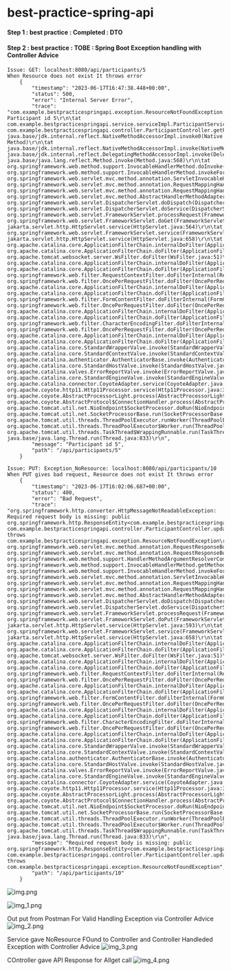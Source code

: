 # best-practice-spring-api

#### Step 1 : best practice : Completed : DTO
#### Step 2 : best practice : TOBE : Spring Boot Exception handling with Controller Advice
    Issue: GET: localhost:8080/api/participants/5
    When Resource does not exist It throws error
        {
            "timestamp": "2023-06-17T16:47:38.448+00:00",
            "status": 500,
            "error": "Internal Server Error",
            "trace": "com.example.bestpracticespringapi.exception.ResourceNotFoundException: Participant id 5\r\n\tat com.example.bestpracticespringapi.service.serviceImpl.ParticipantServiceImpl.getParticipantById(ParticipantServiceImpl.java:62)\r\n\tat com.example.bestpracticespringapi.controller.ParticipantController.getParticipantById(ParticipantController.java:41)\r\n\tat java.base/jdk.internal.reflect.NativeMethodAccessorImpl.invoke0(Native Method)\r\n\tat java.base/jdk.internal.reflect.NativeMethodAccessorImpl.invoke(NativeMethodAccessorImpl.java:77)\r\n\tat java.base/jdk.internal.reflect.DelegatingMethodAccessorImpl.invoke(DelegatingMethodAccessorImpl.java:43)\r\n\tat java.base/java.lang.reflect.Method.invoke(Method.java:568)\r\n\tat org.springframework.web.method.support.InvocableHandlerMethod.doInvoke(InvocableHandlerMethod.java:207)\r\n\tat org.springframework.web.method.support.InvocableHandlerMethod.invokeForRequest(InvocableHandlerMethod.java:152)\r\n\tat org.springframework.web.servlet.mvc.method.annotation.ServletInvocableHandlerMethod.invokeAndHandle(ServletInvocableHandlerMethod.java:118)\r\n\tat org.springframework.web.servlet.mvc.method.annotation.RequestMappingHandlerAdapter.invokeHandlerMethod(RequestMappingHandlerAdapter.java:884)\r\n\tat org.springframework.web.servlet.mvc.method.annotation.RequestMappingHandlerAdapter.handleInternal(RequestMappingHandlerAdapter.java:797)\r\n\tat org.springframework.web.servlet.mvc.method.AbstractHandlerMethodAdapter.handle(AbstractHandlerMethodAdapter.java:87)\r\n\tat org.springframework.web.servlet.DispatcherServlet.doDispatch(DispatcherServlet.java:1081)\r\n\tat org.springframework.web.servlet.DispatcherServlet.doService(DispatcherServlet.java:974)\r\n\tat org.springframework.web.servlet.FrameworkServlet.processRequest(FrameworkServlet.java:1011)\r\n\tat org.springframework.web.servlet.FrameworkServlet.doGet(FrameworkServlet.java:903)\r\n\tat jakarta.servlet.http.HttpServlet.service(HttpServlet.java:564)\r\n\tat org.springframework.web.servlet.FrameworkServlet.service(FrameworkServlet.java:885)\r\n\tat jakarta.servlet.http.HttpServlet.service(HttpServlet.java:658)\r\n\tat org.apache.catalina.core.ApplicationFilterChain.internalDoFilter(ApplicationFilterChain.java:205)\r\n\tat org.apache.catalina.core.ApplicationFilterChain.doFilter(ApplicationFilterChain.java:149)\r\n\tat org.apache.tomcat.websocket.server.WsFilter.doFilter(WsFilter.java:51)\r\n\tat org.apache.catalina.core.ApplicationFilterChain.internalDoFilter(ApplicationFilterChain.java:174)\r\n\tat org.apache.catalina.core.ApplicationFilterChain.doFilter(ApplicationFilterChain.java:149)\r\n\tat org.springframework.web.filter.RequestContextFilter.doFilterInternal(RequestContextFilter.java:100)\r\n\tat org.springframework.web.filter.OncePerRequestFilter.doFilter(OncePerRequestFilter.java:116)\r\n\tat org.apache.catalina.core.ApplicationFilterChain.internalDoFilter(ApplicationFilterChain.java:174)\r\n\tat org.apache.catalina.core.ApplicationFilterChain.doFilter(ApplicationFilterChain.java:149)\r\n\tat org.springframework.web.filter.FormContentFilter.doFilterInternal(FormContentFilter.java:93)\r\n\tat org.springframework.web.filter.OncePerRequestFilter.doFilter(OncePerRequestFilter.java:116)\r\n\tat org.apache.catalina.core.ApplicationFilterChain.internalDoFilter(ApplicationFilterChain.java:174)\r\n\tat org.apache.catalina.core.ApplicationFilterChain.doFilter(ApplicationFilterChain.java:149)\r\n\tat org.springframework.web.filter.CharacterEncodingFilter.doFilterInternal(CharacterEncodingFilter.java:201)\r\n\tat org.springframework.web.filter.OncePerRequestFilter.doFilter(OncePerRequestFilter.java:116)\r\n\tat org.apache.catalina.core.ApplicationFilterChain.internalDoFilter(ApplicationFilterChain.java:174)\r\n\tat org.apache.catalina.core.ApplicationFilterChain.doFilter(ApplicationFilterChain.java:149)\r\n\tat org.apache.catalina.core.StandardWrapperValve.invoke(StandardWrapperValve.java:166)\r\n\tat org.apache.catalina.core.StandardContextValve.invoke(StandardContextValve.java:90)\r\n\tat org.apache.catalina.authenticator.AuthenticatorBase.invoke(AuthenticatorBase.java:482)\r\n\tat org.apache.catalina.core.StandardHostValve.invoke(StandardHostValve.java:115)\r\n\tat org.apache.catalina.valves.ErrorReportValve.invoke(ErrorReportValve.java:93)\r\n\tat org.apache.catalina.core.StandardEngineValve.invoke(StandardEngineValve.java:74)\r\n\tat org.apache.catalina.connector.CoyoteAdapter.service(CoyoteAdapter.java:341)\r\n\tat org.apache.coyote.http11.Http11Processor.service(Http11Processor.java:390)\r\n\tat org.apache.coyote.AbstractProcessorLight.process(AbstractProcessorLight.java:63)\r\n\tat org.apache.coyote.AbstractProtocol$ConnectionHandler.process(AbstractProtocol.java:894)\r\n\tat org.apache.tomcat.util.net.NioEndpoint$SocketProcessor.doRun(NioEndpoint.java:1741)\r\n\tat org.apache.tomcat.util.net.SocketProcessorBase.run(SocketProcessorBase.java:52)\r\n\tat org.apache.tomcat.util.threads.ThreadPoolExecutor.runWorker(ThreadPoolExecutor.java:1191)\r\n\tat org.apache.tomcat.util.threads.ThreadPoolExecutor$Worker.run(ThreadPoolExecutor.java:659)\r\n\tat org.apache.tomcat.util.threads.TaskThread$WrappingRunnable.run(TaskThread.java:61)\r\n\tat java.base/java.lang.Thread.run(Thread.java:833)\r\n",
            "message": "Participant id 5",
            "path": "/api/participants/5"
        }
    
    Issue: PUT: Exception_NoResource: localhost:8080/api/participants/10
    When PUT gives bad request, Resource does not exist It throws error
        {
            "timestamp": "2023-06-17T16:02:06.687+00:00",
            "status": 400,
            "error": "Bad Request",
            "trace": "org.springframework.http.converter.HttpMessageNotReadableException: Required request body is missing: public org.springframework.http.ResponseEntity<com.example.bestpracticespringapi.dto.ParticipantDto> com.example.bestpracticespringapi.controller.ParticipantController.updateParticipant(long,com.example.bestpracticespringapi.dto.ParticipantDto) throws com.example.bestpracticespringapi.exception.ResourceNotFoundException\r\n\tat org.springframework.web.servlet.mvc.method.annotation.RequestResponseBodyMethodProcessor.readWithMessageConverters(RequestResponseBodyMethodProcessor.java:166)\r\n\tat org.springframework.web.servlet.mvc.method.annotation.RequestResponseBodyMethodProcessor.resolveArgument(RequestResponseBodyMethodProcessor.java:136)\r\n\tat org.springframework.web.method.support.HandlerMethodArgumentResolverComposite.resolveArgument(HandlerMethodArgumentResolverComposite.java:122)\r\n\tat org.springframework.web.method.support.InvocableHandlerMethod.getMethodArgumentValues(InvocableHandlerMethod.java:181)\r\n\tat org.springframework.web.method.support.InvocableHandlerMethod.invokeForRequest(InvocableHandlerMethod.java:148)\r\n\tat org.springframework.web.servlet.mvc.method.annotation.ServletInvocableHandlerMethod.invokeAndHandle(ServletInvocableHandlerMethod.java:118)\r\n\tat org.springframework.web.servlet.mvc.method.annotation.RequestMappingHandlerAdapter.invokeHandlerMethod(RequestMappingHandlerAdapter.java:884)\r\n\tat org.springframework.web.servlet.mvc.method.annotation.RequestMappingHandlerAdapter.handleInternal(RequestMappingHandlerAdapter.java:797)\r\n\tat org.springframework.web.servlet.mvc.method.AbstractHandlerMethodAdapter.handle(AbstractHandlerMethodAdapter.java:87)\r\n\tat org.springframework.web.servlet.DispatcherServlet.doDispatch(DispatcherServlet.java:1081)\r\n\tat org.springframework.web.servlet.DispatcherServlet.doService(DispatcherServlet.java:974)\r\n\tat org.springframework.web.servlet.FrameworkServlet.processRequest(FrameworkServlet.java:1011)\r\n\tat org.springframework.web.servlet.FrameworkServlet.doPut(FrameworkServlet.java:925)\r\n\tat jakarta.servlet.http.HttpServlet.service(HttpServlet.java:593)\r\n\tat org.springframework.web.servlet.FrameworkServlet.service(FrameworkServlet.java:885)\r\n\tat jakarta.servlet.http.HttpServlet.service(HttpServlet.java:658)\r\n\tat org.apache.catalina.core.ApplicationFilterChain.internalDoFilter(ApplicationFilterChain.java:205)\r\n\tat org.apache.catalina.core.ApplicationFilterChain.doFilter(ApplicationFilterChain.java:149)\r\n\tat org.apache.tomcat.websocket.server.WsFilter.doFilter(WsFilter.java:51)\r\n\tat org.apache.catalina.core.ApplicationFilterChain.internalDoFilter(ApplicationFilterChain.java:174)\r\n\tat org.apache.catalina.core.ApplicationFilterChain.doFilter(ApplicationFilterChain.java:149)\r\n\tat org.springframework.web.filter.RequestContextFilter.doFilterInternal(RequestContextFilter.java:100)\r\n\tat org.springframework.web.filter.OncePerRequestFilter.doFilter(OncePerRequestFilter.java:116)\r\n\tat org.apache.catalina.core.ApplicationFilterChain.internalDoFilter(ApplicationFilterChain.java:174)\r\n\tat org.apache.catalina.core.ApplicationFilterChain.doFilter(ApplicationFilterChain.java:149)\r\n\tat org.springframework.web.filter.FormContentFilter.doFilterInternal(FormContentFilter.java:93)\r\n\tat org.springframework.web.filter.OncePerRequestFilter.doFilter(OncePerRequestFilter.java:116)\r\n\tat org.apache.catalina.core.ApplicationFilterChain.internalDoFilter(ApplicationFilterChain.java:174)\r\n\tat org.apache.catalina.core.ApplicationFilterChain.doFilter(ApplicationFilterChain.java:149)\r\n\tat org.springframework.web.filter.CharacterEncodingFilter.doFilterInternal(CharacterEncodingFilter.java:201)\r\n\tat org.springframework.web.filter.OncePerRequestFilter.doFilter(OncePerRequestFilter.java:116)\r\n\tat org.apache.catalina.core.ApplicationFilterChain.internalDoFilter(ApplicationFilterChain.java:174)\r\n\tat org.apache.catalina.core.ApplicationFilterChain.doFilter(ApplicationFilterChain.java:149)\r\n\tat org.apache.catalina.core.StandardWrapperValve.invoke(StandardWrapperValve.java:166)\r\n\tat org.apache.catalina.core.StandardContextValve.invoke(StandardContextValve.java:90)\r\n\tat org.apache.catalina.authenticator.AuthenticatorBase.invoke(AuthenticatorBase.java:482)\r\n\tat org.apache.catalina.core.StandardHostValve.invoke(StandardHostValve.java:115)\r\n\tat org.apache.catalina.valves.ErrorReportValve.invoke(ErrorReportValve.java:93)\r\n\tat org.apache.catalina.core.StandardEngineValve.invoke(StandardEngineValve.java:74)\r\n\tat org.apache.catalina.connector.CoyoteAdapter.service(CoyoteAdapter.java:341)\r\n\tat org.apache.coyote.http11.Http11Processor.service(Http11Processor.java:390)\r\n\tat org.apache.coyote.AbstractProcessorLight.process(AbstractProcessorLight.java:63)\r\n\tat org.apache.coyote.AbstractProtocol$ConnectionHandler.process(AbstractProtocol.java:894)\r\n\tat org.apache.tomcat.util.net.NioEndpoint$SocketProcessor.doRun(NioEndpoint.java:1741)\r\n\tat org.apache.tomcat.util.net.SocketProcessorBase.run(SocketProcessorBase.java:52)\r\n\tat org.apache.tomcat.util.threads.ThreadPoolExecutor.runWorker(ThreadPoolExecutor.java:1191)\r\n\tat org.apache.tomcat.util.threads.ThreadPoolExecutor$Worker.run(ThreadPoolExecutor.java:659)\r\n\tat org.apache.tomcat.util.threads.TaskThread$WrappingRunnable.run(TaskThread.java:61)\r\n\tat java.base/java.lang.Thread.run(Thread.java:833)\r\n",
            "message": "Required request body is missing: public org.springframework.http.ResponseEntity<com.example.bestpracticespringapi.dto.ParticipantDto> com.example.bestpracticespringapi.controller.ParticipantController.updateParticipant(long,com.example.bestpracticespringapi.dto.ParticipantDto) throws com.example.bestpracticespringapi.exception.ResourceNotFoundException",
            "path": "/api/participants/10"
        }

![img.png](img.png)

![img_1.png](img_1.png)

Out put from Postman For Valid
Handling Exception via Controller Advice
![img_2.png](img_2.png)

Service gave NoResource FOund to Controller
and Controller Handleded Exception with Controller Advice
![img_3.png](img_3.png)

COntroller gave API Response for Allget call
![img_4.png](img_4.png)



